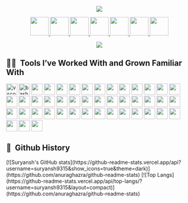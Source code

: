 <p align="center">
  <img src="https://capsule-render.vercel.app/api?type=waving&height=100&color=gradient&text=Hello,%20devs!%20👻&reversal=false&animation=fadeIn&fontSize=50"/>
</p>

<p align="center">
  <a href="portfolio">
    <img height="50" src="https://github.com/user-attachments/assets/1bd438d4-ff2c-4a31-9be8-2934aa7c7728"/>
  </a>
  <a href="https://www.instagram.com/thesuryanshsharma/">
    <img height="50" src="https://github.com/user-attachments/assets/d8eeb8e3-f2d4-4ee4-b8eb-e55cb2f455bb"/>
  </a>
  <a href="linkedin">
    <img height="50" src="https://github.com/user-attachments/assets/88d5281a-b32c-4159-8068-f339acbba832"/>
  </a>
  <a href="discord">
    <img height="50" src="https://github.com/user-attachments/assets/031a520f-4489-4b72-a4ec-c6d6a555c7a4"/>
  </a>
  <a href="steam">
    <img height="50" src="https://github.com/user-attachments/assets/4dc2be31-8bbf-4a1c-b042-319aad0b46c1"/>
  </a>
   <a href="telegram">
    <img height="50" src="https://github.com/user-attachments/assets/415551cb-e4f4-416a-9391-983140cc2aea"/>
  </a>
   <a href="twitter">
    <img height="50" src="https://github.com/user-attachments/assets/15fd0fd0-f2a2-4d19-8954-a8e31ae25105"/>
  </a>
</p>

<p align="center">
  <img src="https://i.giphy.com/3o6fJdYXEvMa5ZmlI4.webp"/>
</p>

<h2> 👨‍💻 &nbsp;Tools I’ve Worked With and Grown Familiar With</h2>
<p align="left">
  <img src="https://cdn.jsdelivr.net/gh/devicons/devicon/icons/vscode/vscode-original.svg" alt="vscode" width="30" height="30"/>
  <img src="https://cdn.jsdelivr.net/gh/devicons/devicon/icons/bash/bash-original.svg" alt="bash" width="30" height="30"/>
  <img src="https://cdn.jsdelivr.net/gh/devicons/devicon@latest/icons/javascript/javascript-original.svg" width="30" height="30" />
  <img src="https://cdn.jsdelivr.net/gh/devicons/devicon@latest/icons/java/java-original-wordmark.svg" width="30" height="30" />
  <img src="https://cdn.jsdelivr.net/gh/devicons/devicon@latest/icons/python/python-original.svg" width="30" height="30" />
  <img src="https://cdn.jsdelivr.net/gh/devicons/devicon@latest/icons/html5/html5-original.svg" width="30" height="30" />
  <img src="https://cdn.jsdelivr.net/gh/devicons/devicon@latest/icons/css3/css3-original.svg" width="30" height="30"/>
  <img src="https://cdn.jsdelivr.net/gh/devicons/devicon@latest/icons/react/react-original.svg" width="30" height="30"/>
  <img src="https://cdn.jsdelivr.net/gh/devicons/devicon@latest/icons/tailwindcss/tailwindcss-original.svg" width="30" height="30"/>
  <img src="https://cdn.jsdelivr.net/gh/devicons/devicon@latest/icons/amazonwebservices/amazonwebservices-plain-wordmark.svg" width="30" height="30"/>
  <img src="https://cdn.jsdelivr.net/gh/devicons/devicon@latest/icons/blender/blender-original.svg" width="30" height="30"/>
  <img src="https://cdn.jsdelivr.net/gh/devicons/devicon@latest/icons/canva/canva-original.svg" width="30" height="30"/>
  <img src="https://cdn.jsdelivr.net/gh/devicons/devicon@latest/icons/cloudflare/cloudflare-original.svg" width="30" height="30"/>
  <img src="https://cdn.jsdelivr.net/gh/devicons/devicon@latest/icons/django/django-plain.svg" width="30" height="30"/>
  <img src="https://cdn.jsdelivr.net/gh/devicons/devicon@latest/icons/debian/debian-original.svg" width="30" height="30"/>
  <img src="https://cdn.jsdelivr.net/gh/devicons/devicon@latest/icons/docker/docker-original.svg" width="30" height="30"/>
  <img src="https://cdn.jsdelivr.net/gh/devicons/devicon@latest/icons/express/express-original.svg" width="30" height="30"/>
  <img src="https://cdn.jsdelivr.net/gh/devicons/devicon@latest/icons/fastapi/fastapi-original.svg" width="30" height="30"/>
  <img src="https://cdn.jsdelivr.net/gh/devicons/devicon@latest/icons/fedora/fedora-plain.svg" width="30" height="30"/>
  <img src="https://cdn.jsdelivr.net/gh/devicons/devicon@latest/icons/figma/figma-original.svg" width="30" height="30"/>
  <img src="https://cdn.jsdelivr.net/gh/devicons/devicon@latest/icons/firebase/firebase-original.svg" width="30" height="30"/>
  <img src="https://cdn.jsdelivr.net/gh/devicons/devicon@latest/icons/git/git-original.svg" width="30" height="30"/>
  <img src="https://cdn.jsdelivr.net/gh/devicons/devicon@latest/icons/github/github-original.svg" width="30" height="30"/>
  <img src="https://cdn.jsdelivr.net/gh/devicons/devicon@latest/icons/hardhat/hardhat-original.svg" width="30" height="30"/>
  <img src="https://cdn.jsdelivr.net/gh/devicons/devicon@latest/icons/intellij/intellij-original.svg" width="30" height="30"/>
  <img src="https://cdn.jsdelivr.net/gh/devicons/devicon@latest/icons/jupyter/jupyter-original-wordmark.svg" width="30" height="30"/>
  <img src="https://cdn.jsdelivr.net/gh/devicons/devicon@latest/icons/linux/linux-original.svg" width="30" height="30"/>
  <img src="https://cdn.jsdelivr.net/gh/devicons/devicon@latest/icons/materialui/materialui-original.svg" width="30" height="30"/>
  <img src="https://cdn.jsdelivr.net/gh/devicons/devicon@latest/icons/matlab/matlab-original.svg" width="30" height="30"/>
  <img src="https://cdn.jsdelivr.net/gh/devicons/devicon@latest/icons/mongodb/mongodb-original.svg" width="30" height="30"/>
  <img src="https://cdn.jsdelivr.net/gh/devicons/devicon@latest/icons/mysql/mysql-original.svg" width="30" height="30"/>
  <img src="https://cdn.jsdelivr.net/gh/devicons/devicon@latest/icons/nextjs/nextjs-original.svg" width="30" height="30"/>
  <img src="https://cdn.jsdelivr.net/gh/devicons/devicon@latest/icons/nodejs/nodejs-original.svg" width="30" height="30"/>
  <img src="https://cdn.jsdelivr.net/gh/devicons/devicon@latest/icons/notion/notion-original.svg" width="30" height="30"/>
  <img src="https://cdn.jsdelivr.net/gh/devicons/devicon@latest/icons/npm/npm-original-wordmark.svg" width="30" height="30"/>
  <img src="https://cdn.jsdelivr.net/gh/devicons/devicon@latest/icons/postgresql/postgresql-original.svg" width="30" height="30"/>
  <img src="https://cdn.jsdelivr.net/gh/devicons/devicon@latest/icons/postman/postman-original.svg" width="30" height="30"/>
  <img src="https://cdn.jsdelivr.net/gh/devicons/devicon@latest/icons/prisma/prisma-original.svg" width="30" height="30"/>
  <img src="https://cdn.jsdelivr.net/gh/devicons/devicon@latest/icons/socketio/socketio-original.svg" width="30" height="30"/>
  <img src="https://cdn.jsdelivr.net/gh/devicons/devicon@latest/icons/solidity/solidity-original.svg" width="30" height="30"/>
  <img src="https://cdn.jsdelivr.net/gh/devicons/devicon@latest/icons/streamlit/streamlit-original.svg" width="30" height="30"/>
  <img src="https://cdn.jsdelivr.net/gh/devicons/devicon@latest/icons/threejs/threejs-original.svg" width="30" height="30"/>
  <img src="https://cdn.jsdelivr.net/gh/devicons/devicon@latest/icons/typescript/typescript-original.svg" width="30" height="30"/>
  <img src="https://cdn.jsdelivr.net/gh/devicons/devicon@latest/icons/vitejs/vitejs-original.svg" width="30" height="30"/>
  <img src="https://cdn.jsdelivr.net/gh/devicons/devicon@latest/icons/webpack/webpack-plain.svg" width="30" height="30"/>
</p>

<h2> 📃 &nbsp;Github History</h2>
[![Suryansh's GitHub stats](https://github-readme-stats.vercel.app/api?username=suryansh9315&show_icons=true&theme=dark)](https://github.com/anuraghazra/github-readme-stats)
[![Top Langs](https://github-readme-stats.vercel.app/api/top-langs/?username=suryansh9315&layout=compact)](https://github.com/anuraghazra/github-readme-stats)
